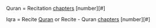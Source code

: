 Quran = Recitation [chapters](114) [number][#]

Iqra = Recite [Quran](1) or Recite - Quran [chapters](114) [number][#]
